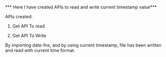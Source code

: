 *** Here I have created APIs to read and write current timestamp value***

APIs created:

1. Get API To read

2. Get API To Write



  By importing date-fns, and by using current timestamp, file has been written and read with current time format.

